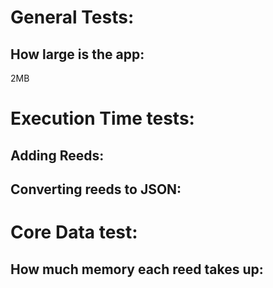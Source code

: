 # General Tests:

## How large is the app: 

2MB

# Execution Time tests:

## Adding Reeds:

## Converting reeds to JSON:

# Core Data test:

## How much memory each reed takes up:

